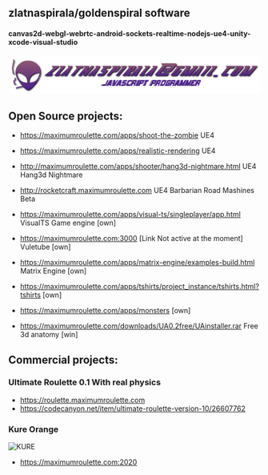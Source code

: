 ## zlatnaspirala/goldenspiral software
#### canvas2d-webgl-webrtc-android-sockets-realtime-nodejs-ue4-unity-xcode-visual-studio
![](https://github.com/zlatnaspirala/zlatnaspirala/blob/master/images/nikola_lukic.png)

## Open Source projects:

 - https://maximumroulette.com/apps/shoot-the-zombie  UE4

 - https://maximumroulette.com/apps/realistic-rendering  UE4

 - http://maximumroulette.com/apps/shooter/hang3d-nightmare.html  UE4 Hang3d Nightmare

 - http://rocketcraft.maximumroulette.com  UE4 Barbarian Road Mashines Beta

 - https://maximumroulette.com/apps/visual-ts/singleplayer/app.html VisualTS Game engine [own]

 - https://maximumroulette.com:3000 [Link Not active at the moment]  Vuletube [own]

 - https://maximumroulette.com/apps/matrix-engine/examples-build.html  Matrix Engine [own]

 - https://maximumroulette.com/apps/tshirts/project_instance/tshirts.html?tshirts [own]

 - https://maximumroulette.com/apps/monsters [own]

 - https://maximumroulette.com/downloads/UA0.2free/UAinstaller.rar Free 3d anatomy [win]

## Commercial projects:

### Ultimate Roulette 0.1 With real physics
 - https://roulette.maximumroulette.com
 - https://codecanyon.net/item/ultimate-roulette-version-10/26607762

### Kure Orange

![KURE](https://maximumroulette.com:2020/images/icons/favicon-96x96.png)

 - https://maximumroulette.com:2020

